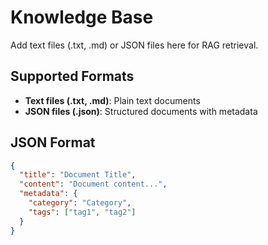 # Knowledge Base

Add text files (.txt, .md) or JSON files here for RAG retrieval.

## Supported Formats

- **Text files (.txt, .md)**: Plain text documents
- **JSON files (.json)**: Structured documents with metadata

## JSON Format

```json
{
  "title": "Document Title",
  "content": "Document content...",
  "metadata": {
    "category": "Category",
    "tags": ["tag1", "tag2"]
  }
}
```
